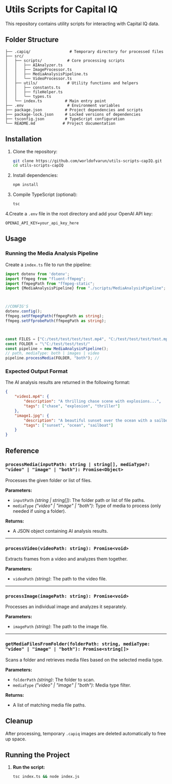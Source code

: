 # Utils Scripts for Capital IQ
This repository contains utility scripts for interacting with Capital IQ data.

## Folder Structure
```
├── .capiq/                 # Temporary directory for processed files
├── src/
│   ├── scripts/           # Core processing scripts
│   │   ├── AIAnalyzer.ts
│   │   ├── ImageProcessor.ts
│   │   ├── MediaAnalysisPipeline.ts
│   │   └── VideoProcessor.ts
│   ├── utils/             # Utility functions and helpers
│   │   ├── constants.ts
│   │   ├── fileHelper.ts
│   │   └── types.ts
│   └── index.ts          # Main entry point
├── .env                   # Environment variables
├── package.json          # Project dependencies and scripts
├── package-lock.json     # Locked versions of dependencies
├── tsconfig.json         # TypeScript configuration
└── README.md            # Project documentation
```

## Installation

1. Clone the repository:
   ```sh
   git clone https://github.com/worldofvarun/utils-scripts-capIQ.git
   cd utils-scripts-capIQ
   ```
2. Install dependencies:
   ```sh
   npm install
   ```
3. Compile TypeScript (optional):
   ```sh
   tsc
   ```
4.Create a `.env` file in the root directory and add your OpenAI API key:
```env
OPENAI_API_KEY=your_api_key_here
```

## Usage

### Running the Media Analysis Pipeline

Create a `index.ts` file to run the pipeline:

```typescript
import dotenv from 'dotenv';
import ffmpeg from "fluent-ffmpeg";
import ffmpegPath from "ffmpeg-static";
import {MediaAnalysisPipeline} from "./scripts/MediaAnalysisPipeline";



//CONFIG'S
dotenv.config();
ffmpeg.setFfmpegPath(ffmpegPath as string);
ffmpeg.setFfprobePath(ffmpegPath as string);



const FILES = ["C:/test/test/test/test.mp4", "C:/test/test/test/test.mp4"];
const FOLDER = "\"C:/test/test/test/"
const pipeline = new MediaAnalysisPipeline();
// path, mediaType: both | images | video
pipeline.processMedia(FOLDER, "both"); // 
```

### Expected Output Format

The AI analysis results are returned in the following format:
```json
{
    "video1.mp4": {
        "description": "A thrilling chase scene with explosions...",
        "tags": ["chase", "explosion", "thriller"]
    },
    "image1.jpg": {
        "description": "A beautiful sunset over the ocean with a sailboat...",
        "tags": ["sunset", "ocean", "sailboat"]
    }
}
```

## Reference

### `processMedia(inputPath: string | string[], mediaType?: "video" | "image" | "both"): Promise<Object>`
Processes the given folder or list of files.

**Parameters:**
- `inputPath` *(string | string[])*: The folder path or list of file paths.
- `mediaType` *("video" | "image" | "both")*: Type of media to process (only needed if using a folder).

**Returns:**
- A JSON object containing AI analysis results.

---

### `processVideo(videoPath: string): Promise<void>`
Extracts frames from a video and analyzes them together.

**Parameters:**
- `videoPath` *(string)*: The path to the video file.

---

### `processImage(imagePath: string): Promise<void>`
Processes an individual image and analyzes it separately.

**Parameters:**
- `imagePath` *(string)*: The path to the image file.

---

### `getMediaFilesFromFolder(folderPath: string, mediaType: "video" | "image" | "both"): Promise<string[]>`
Scans a folder and retrieves media files based on the selected media type.

**Parameters:**
- `folderPath` *(string)*: The folder to scan.
- `mediaType` *("video" | "image" | "both")*: Media type filter.

**Returns:**
- A list of matching media file paths.

## Cleanup

After processing, temporary `.capiq` images are deleted automatically to free up space.

## Running the Project

1. **Run the script:**
   ```sh
   tsc index.ts && node index.js
   ```





